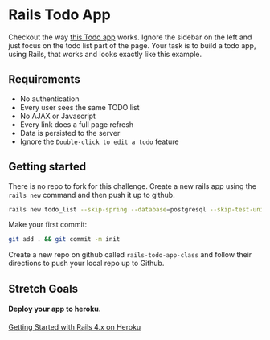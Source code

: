 # Rails Todo App


Checkout the way [this Todo app](http://todomvc.com/examples/jquery) works.
Ignore the sidebar on the left and just focus on the todo list part of the
page. Your task is to build a todo app, using Rails, that works and looks
exactly like this example.

## Requirements

- No authentication
- Every user sees the same TODO list
- No AJAX or Javascript
- Every link does a full page refresh
- Data is persisted to the server
- Ignore the `Double-click to edit a todo` feature


## Getting started

There is no repo to fork for this challenge. Create a new rails app using
the `rails new` command and then push it up to github.

```sh
rails new todo_list --skip-spring --database=postgresql --skip-test-unit ./rails-todo-app-class
```

Make your first commit:

```sh
git add . && git commit -m init
```

Create a new repo on github called `rails-todo-app-class` and follow their
directions to push your local repo up to Github.


## Stretch Goals

#### Deploy your app to heroku.

[Getting Started with Rails 4.x on Heroku](https://devcenter.heroku.com/articles/getting-started-with-rails4)
